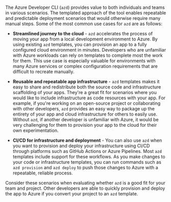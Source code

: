 The Azure Developer CLI (`azd`) provides value to both individuals and teams in various scenarios. The templated approach of the tool enables repeatable and predictable deployment scenarios that would otherwise require many manual steps. Some of the most common use cases for `azd` are as follows:

- **Streamlined journey to the cloud** - `azd` accelerates the process of moving your app from a local development environment to Azure. By using existing `azd` templates, you can provision an app to a fully configured cloud environment in minutes. Developers who are unfamiliar with Azure workloads can rely on templates to complete most the work for them. This use case is especially valuable for environments with many Azure services or complex configuration requirements that are difficult to recreate manually.

- **Reusable and repeatable app infrastructure** - `azd` templates makes it easy to share and redistribute both the source code and infrastructure scaffolding of your apps. They're a great fit for scenarios where you would like to include infrastructure as code resources with your app. For example, if you're working on an open-source project or collaborating with other developers, `azd` provides an easy way to package up the entirety of your app and cloud infrastructure for others to easily use. Without `azd`, if another developer is unfamiliar with Azure, it would be very challenging for them to provision your app to the cloud for their own experimentation.

- **CI/CD for infrastructure and deployment** - You can also use `azd` when you want to provision and deploy your infrastructure using CI/CD through platforms such as GitHub Actions or Azure Pipelines. Most `azd` templates include support for these workflows. As you make changes to your code or infrastructure templates, you can run commands such as `azd provision` and `azd deploy` to push those changes to Azure with a repeatable, reliable process.

Consider these scenarios when evaluating whether `azd` is a good fit for your team and project. Other developers are able to quickly provision and deploy the app to Azure if you convert your project to an `azd` template.
